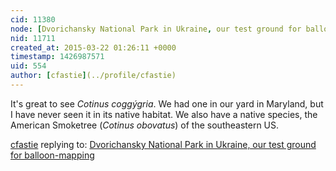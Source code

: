```yaml
---
cid: 11380
node: [Dvorichansky National Park in Ukraine, our test ground for balloon-mapping](../notes/Alex_the_Ukrainian/03-21-2015/dvorichansky-national-park-in-ukraine-our-test-ground-for-balloon-mapping)
nid: 11711
created_at: 2015-03-22 01:26:11 +0000
timestamp: 1426987571
uid: 554
author: [cfastie](../profile/cfastie)
---
```


It's great to see *Cotinus coggýgria*. We had one in our yard in Maryland, but I have never seen it in its native habitat. We also have a native species, the American Smoketree (*Cotinus obovatus*) of the southeastern US.

[cfastie](../profile/cfastie) replying to: [Dvorichansky National Park in Ukraine, our test ground for balloon-mapping](../notes/Alex_the_Ukrainian/03-21-2015/dvorichansky-national-park-in-ukraine-our-test-ground-for-balloon-mapping)

